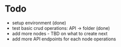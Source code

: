 # Todo

- setup environment (done)
- test basic crud operations: API -> folder (done)
- add more nodes - TBD on what to create next 
- add more API endpoints for each node operations